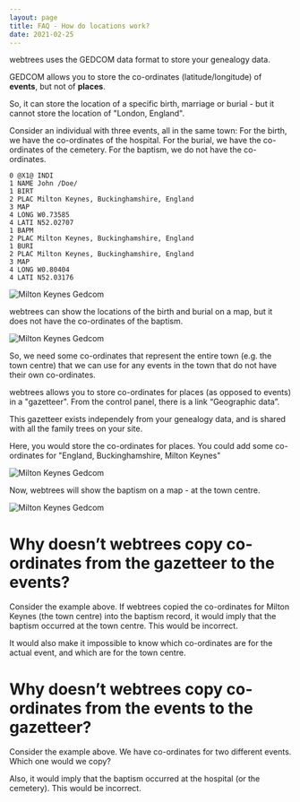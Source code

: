 ```yaml
---
layout: page
title: FAQ - How do locations work?
date: 2021-02-25
---
```


webtrees uses the GEDCOM data format to store your genealogy data.

GEDCOM allows you to store the co-ordinates (latitude/longitude) of
**events**, but not of **places**.

So, it can store the location of a specific birth, marriage or burial -
but it cannot store the location of "London, England".

Consider an individual with three events, all in the same town:
For the birth, we have the co-ordinates of the hospital.
For the burial, we have the co-ordinates of the cemetery.
For the baptism, we do not have the co-ordinates.

```
0 @X1@ INDI
1 NAME John /Doe/
1 BIRT
2 PLAC Milton Keynes, Buckinghamshire, England
3 MAP
4 LONG W0.73585
4 LATI N52.02707
1 BAPM
2 PLAC Milton Keynes, Buckinghamshire, England
1 BURI
2 PLAC Milton Keynes, Buckinghamshire, England
3 MAP
4 LONG W0.80404
4 LATI N52.03176
```

![Milton Keynes Gedcom](mk-facts.png)

webtrees can show the locations of the birth and burial on a map, but it
does not have the co-ordinates of the baptism.

![Milton Keynes Gedcom](mk-map-1.png)

So, we need some co-ordinates that represent the entire town (e.g. the town centre)
that we can use for any events in the town that do not have their own co-ordinates.

webtrees allows you to store co-ordinates for places (as opposed to events) in
a "gazetteer".  From the control panel, there is a link “Geographic data”.

This gazetteer exists independely from your genealogy data, and is shared
with all the family trees on your site.

Here, you would store the co-ordinates for places.  You could add some
co-ordinates  for "England, Buckinghamshire, Milton Keynes"

![Milton Keynes Gedcom](mk-location.png)

Now, webtrees will show the baptism on a map - at the town centre.

![Milton Keynes Gedcom](mk-map-2.png)

Why doesn’t webtrees copy co-ordinates from the gazetteer to the events?
========================================================================

Consider the example above.
If webtrees copied the co-ordinates for Milton Keynes (the town centre)
into the baptism record, it would imply that the baptism occurred at the
town centre.  This would be incorrect.

It would also make it impossible to know which co-ordinates are for the
actual event, and which are for the town centre.

Why doesn’t webtrees copy co-ordinates from the events to the gazetteer?
========================================================================

Consider the example above.
We have co-ordinates for two different events.  Which one would we copy?

Also, it would imply that the baptism occurred at the hospital (or the cemetery).
This would be incorrect.
